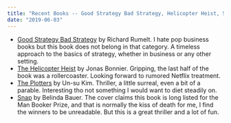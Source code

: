 ```yaml
---
title: "Recent Books -- Good Strategy Bad Strategy, Helicopter Heist, Snap"
date: "2019-06-03"
---
```


- [Good Strategy Bad Strategy](https://www.amazon.com/Good-Strategy-Bad-Difference-Matters-ebook/dp/B004J4WKEC) by Richard Rumelt. I hate pop business books but this book does not belong in that category. A timeless approach to the basics of strategy, whether in business or any other setting.
- [The Helicopter Heist](https://www.amazon.com/Helicopter-Heist-Novel-Based-Events/dp/1590519507) by Jonas Bonnier. Gripping, the last half of the book was a rollercoaster. Looking forward to rumored Netflix treatment.
- [The Plotters](https://www.amazon.com/Plotters-Novel-Kim-ebook/dp/B07CWDMQ45) by Un-su Kim. Thriller, a little surreal, even a bit of a parable. Interesting tho not something I would want to diet steadily on.
- [Snap](https://www.amazon.com/Snap-Belinda-Bauer-ebook/dp/B075VDP295) by Belinda Bauer. The cover claims this book is long listed for the Man Booker Prize, and that is normally the kiss of death for me, I find the winners to be unreadable. But this is a great thriller and a lot of fun.
